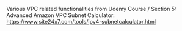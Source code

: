 Various VPC related functionalities from Udemy Course / Section 5: Advanced Amazon VPC
Subnet Calculator: https://www.site24x7.com/tools/ipv4-subnetcalculator.html